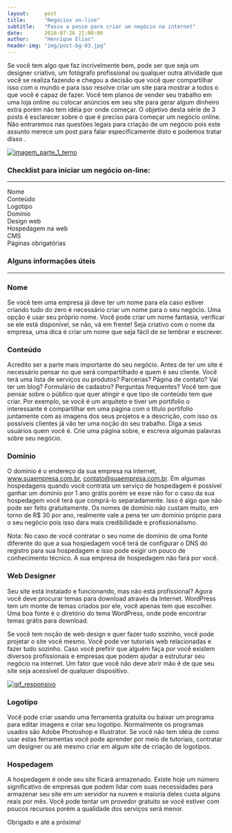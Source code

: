 ```yaml
---
layout:     post
title:      "Negócios on-line"
subtitle:   "Passo a passo para criar um negócio na internet"
date:       2016-07-26 21:00:00
author:     "Henrique Elias"
header-img: "img/post-bg-03.jpg"
---
```


<p>Se você tem algo que faz incrivelmente bem, pode ser que seja um designer criativo, um fotógrafo profissional ou qualquer outra atividade que você se realiza fazendo e chegou a decisão que você quer compartilhar isso com o mundo e para isso resolve criar um site para mostrar a todos o que você é capaz de fazer. Você tem planos de vender seu trabalho em uma loja online ou colocar anúncios em seu site para gerar algum dinheiro extra porém não tem idéia por onde começar. O objetivo desta série de 3 posts é esclarecer sobre o que é preciso para começar um negócio online. Não entraremos nas questões legais para criação de um negócio pois este assunto merece um post para falar especificamente disto e podemos tratar disso .</p>

<a href="#">
    <img src="{{ site.baseurl }}/img/parte_1.jpg" alt="imagem_parte_1_terno">
</a>

<h3>Checklist para iniciar um negócio on-line:</h3>
<hr>

<i class="fa fa-check" aria-hidden="true"></i> Nome<br>
<i class="fa fa-check" aria-hidden="true"></i> Conteúdo<br>
<i class="fa fa-check" aria-hidden="true"></i> Logotipo<br>
<i class="fa fa-check" aria-hidden="true"></i> Domínio<br>
<i class="fa fa-check" aria-hidden="true"></i> Design web<br>
<i class="fa fa-check" aria-hidden="true"></i> Hospedagem na web<br>
<i class="fa fa-check" aria-hidden="true"></i> CMS<br>
<i class="fa fa-check" aria-hidden="true"></i> Páginas obrigatórias<br>

<h3>Alguns informações úteis</h3>
<hr>
<h3>Nome</h3>

<p>Se você tem uma empresa já deve ter um nome para ela caso estiver criando tudo do zero é necessário criar um nome para o seu negócio. Uma opção é usar seu próprio nome. Você pode criar um nome fantasia, verificar se ele está disponível, se não, vá em frente! Seja criativo com o nome da empresa, uma dica é criar um nome que seja fácil de se lembrar e escrever.</p>

<h3>Conteúdo</h3>

Acredito ser a parte mais importante do seu negócio. Antes de ter um site é necessário pensar no que será compartilhado e quem é seu cliente. Você terá uma lista de serviços ou produtos? Parcerias? Página de contato? Vai ter um blog? Formulário de cadastro? Perguntas frequentes? Você tem que pensar sobre o público que quer atingir e que tipo de conteúdo tem que criar. Por exemplo, se você é um arquiteto e tiver um portifolio o interessante é compartilhar em uma página com o título portifolio juntamente com as imagens dos seus projetos e a descrição, com isso os possíveis clientes já vão ter uma noção do seu trabalho. Diga a seus usuários quem você é. Crie uma página sobre, e escreva algumas palavras sobre seu negócio.

<h3>Domínio</h3>

O domínio é o endereço da sua empresa na internet, www.suaempresa.com.br, contato@suaempresa.com.br. Em algumas hospedagens quando você contrata um serviço de hospedagem é possível ganhar um domínio por 1 ano grátis porém se esse não for o caso da sua hospedagem você terá que comprá-lo separadamente. Isso é algo que não pode ser feito gratuitamente. Os nomes de domínio não custam muito, em torno de R$ 30 por ano, realmente vale a pena ter um domínio próprio para o seu negócio pois isso dara mais credibilidade e profissionalismo.

Nota: No caso de você contratar o seu nome de domínio de uma fonte diferente do que a sua hospedagem você terá de configurar o DNS do registro para sua hospedagem e isso pode exigir um pouco de conhecimento técnico. A sua empresa de hospedagem não fará por você.

<h3>Web Designer</h3>

Seu site está instalado e funcionando, mas não está profissional? Agora você deve procurar temas para download através da Internet. WordPress tem um monte de temas criados por ele, você apenas tem que escolher. Uma boa fonte é o diretório do tema WordPress, onde pode encontrar temas grátis para download.

Se você tem noção de web design e quer fazer tudo sozinho, você pode projetar o site você mesmo. Você pode ver tutoriais web relacionadas e fazer tudo sozinho. Caso você prefirir que alguém faça por você existem diversos profissionais e empresas que podem ajudar a estruturar seu negócio na internet. Um fator que você não deve abrir mão é de que seu site seja acessível de qualquer dispositivo.

<a href="#">
    <img src="{{ site.baseurl }}/img/responsive.gif" alt="gif_responsivo">
</a>

<h3>Logotipo</h3>

Você pode criar usando uma ferramenta gratuita ou baixar um programa para editar imagens e criar seu logotipo. Normalmente os programas usados são Adobe Photoshop e Illustrator. Se você não tem idéia de como usar estas ferramentas você pode aprender por meio de tutoriais, contratar um designer ou até mesmo criar em algum site de criação de logotipos.

<h3>Hospedagem</h3>

<p>A hospedagem é onde seu site ficará armazenado. Existe hoje um número significativo de  empresas que podem lidar com suas necessidades para armazenar seu site em um servidor na nuvem e maioria deles custa alguns reais por mês. Você pode tentar um provedor gratuito se você estiver com poucos recursos porém a qualidade dos serviços será menor.</p>

Obrigado e até a próxima!
